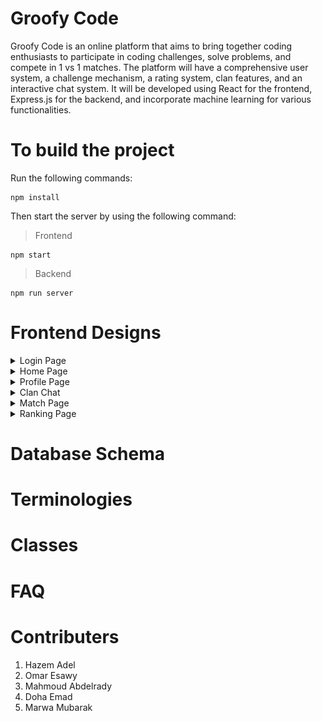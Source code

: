# Groofy Code
Groofy Code is an online platform that aims to bring together coding enthusiasts to participate in coding challenges, solve problems, and compete in 1 vs 1 matches. The platform will have a comprehensive user system, a challenge mechanism, a rating system, clan features, and an interactive chat system. It will be developed using React for the frontend, Express.js for the backend, and incorporate machine learning for various functionalities.

# To build the project
Run the following commands:
```
npm install
```
Then start the server by using the following command:
> Frontend
```
npm start
```
> Backend
```
npm run server
```
# Frontend Designs
<details>
    <summary>Login Page</summary>
  <img src="UI/LoginPage.png" name="Login 1">
</details>
<details>
    <summary>Home Page</summary>
  <img src="UI/HomePage.png" name="Home Page">
</details>
<details>
    <summary>Profile Page</summary>
  <img src="UI/Profile Page.jpg" name="Profile Page">
</details>
<details>
    <summary>Clan Chat</summary>
  <img src="UI/ClanChatPage.png" name="Clan Chat">
</details>
<details>
    <summary>Match Page</summary>
  <img src="UI/MatchPage.png" name="Match Page">
</details>
<details>
    <summary>Ranking Page</summary>
  <img src="UI/RankingPage.png" name="Ranking Page">
</details>

# Database Schema

# Terminologies

# Classes

# FAQ

# Contributers

1. Hazem Adel
2. Omar Esawy
3. Mahmoud Abdelrady
4. Doha Emad
5. Marwa Mubarak
